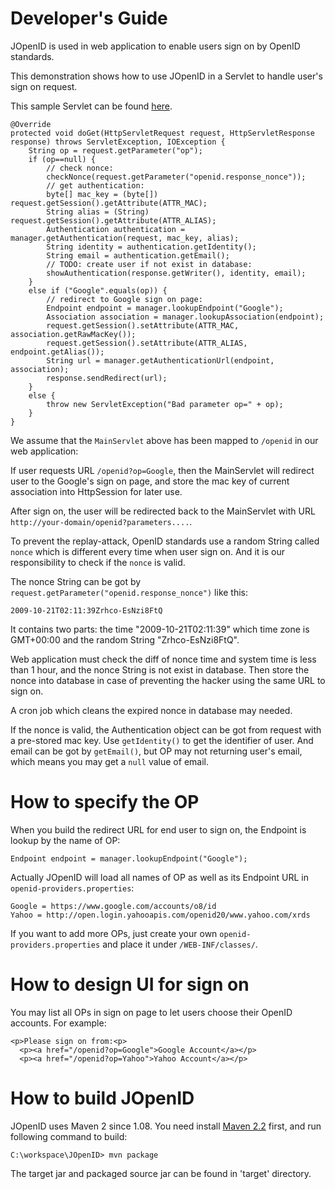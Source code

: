 # Developer's Guide #

JOpenID is used in web application to enable users sign on by OpenID standards.

This demonstration shows how to use JOpenID in a Servlet to handle user's sign on request.

This sample Servlet can be found [here](http://code.google.com/p/jopenid/source/browse/trunk/src/test/java/org/expressme/openid/MainServlet.java).

```
@Override
protected void doGet(HttpServletRequest request, HttpServletResponse response) throws ServletException, IOException {
    String op = request.getParameter("op");
    if (op==null) {
        // check nonce:
        checkNonce(request.getParameter("openid.response_nonce"));
        // get authentication:
        byte[] mac_key = (byte[]) request.getSession().getAttribute(ATTR_MAC);
        String alias = (String) request.getSession().getAttribute(ATTR_ALIAS);
        Authentication authentication = manager.getAuthentication(request, mac_key, alias);
        String identity = authentication.getIdentity();
        String email = authentication.getEmail();
        // TODO: create user if not exist in database:
        showAuthentication(response.getWriter(), identity, email);
    }
    else if ("Google".equals(op)) {
        // redirect to Google sign on page:
        Endpoint endpoint = manager.lookupEndpoint("Google");
        Association association = manager.lookupAssociation(endpoint);
        request.getSession().setAttribute(ATTR_MAC, association.getRawMacKey());
        request.getSession().setAttribute(ATTR_ALIAS, endpoint.getAlias());
        String url = manager.getAuthenticationUrl(endpoint, association);
        response.sendRedirect(url);
    }
    else {
        throw new ServletException("Bad parameter op=" + op);
    }
}
```

We assume that the `MainServlet` above has been mapped to `/openid` in our web application:

If user requests URL `/openid?op=Google`, then the MainServlet will redirect user to the Google's sign on page, and store the mac key of current association into HttpSession for later use.

After sign on, the user will be redirected back to the MainServlet with URL `http://your-domain/openid?parameters....`.

To prevent the replay-attack, OpenID standards use a random String called `nonce` which is different every time when user sign on.
And it is our responsibility to check if the `nonce` is valid.

The nonce String can be got by `request.getParameter("openid.response_nonce")` like this:

```
2009-10-21T02:11:39Zrhco-EsNzi8FtQ
```

It contains two parts: the time "2009-10-21T02:11:39" which time zone is GMT+00:00 and the random String "Zrhco-EsNzi8FtQ".

Web application must check the diff of nonce time and system time is less than 1 hour, and the nonce String is not exist in database.
Then store the nonce into database in case of preventing the hacker using the same URL to sign on.

A cron job which cleans the expired nonce in database may needed.

If the nonce is valid, the Authentication object can be got from request with a pre-stored mac key.
Use `getIdentity()` to get the identifier of user. And email can be got by `getEmail()`, but OP may not returning user's email, which means you may get a `null` value of email.

# How to specify the OP #

When you build the redirect URL for end user to sign on, the Endpoint is lookup by the name of OP:

```
Endpoint endpoint = manager.lookupEndpoint("Google");
```

Actually JOpenID will load all names of OP as well as its Endpoint URL in `openid-providers.properties`:

```
Google = https://www.google.com/accounts/o8/id
Yahoo = http://open.login.yahooapis.com/openid20/www.yahoo.com/xrds
```

If you want to add more OPs, just create your own `openid-providers.properties` and place it under `/WEB-INF/classes/`.

# How to design UI for sign on #

You may list all OPs in sign on page to let users choose their OpenID accounts. For example:

```
<p>Please sign on from:<p>
  <p><a href="/openid?op=Google">Google Account</a></p>
  <p><a href="/openid?op=Yahoo">Yahoo Account</a></p>
```

# How to build JOpenID #

JOpenID uses Maven 2 since 1.08. You need install [Maven 2.2](http://maven.apache.org/) first, and run following command to build:

```
C:\workspace\JOpenID> mvn package
```

The target jar and packaged source jar can be found in 'target' directory.